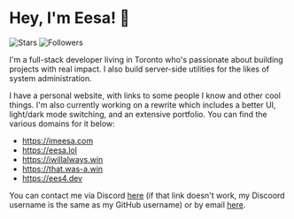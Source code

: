 # Hey, I'm Eesa! 👋

![Stars](https://img.shields.io/github/stars/imeesa?style=for-the-badge) ![Followers](https://img.shields.io/github/followers/imeesa?style=for-the-badge)

I'm a full-stack developer living in Toronto who's passionate about building projects with real impact. I also build server-side utilities for the likes of system administration.

I have a personal website, with links to some people I know and other cool things. I'm also currently working on a rewrite which includes a better UI, light/dark mode switching, and an extensive portfolio. You can find the various domains for it below:
- https://imeesa.com
- https://eesa.lol
- https://iwillalways.win
- https://that.was-a.win
- https://ees4.dev

You can contact me via Discord [here](https://discord.com/users/845332948524859412) (if that link doesn't work, my Discoord username is the same as my GitHub username) or by email [here](mailto:eesa@ees4.dev).

<!--
**imeesa/imeesa** is a ✨ _special_ ✨ repository because its `README.md` (this file) appears on your GitHub profile.

Here are some ideas to get you started:

- 🔭 I’m currently working on ...
- 🌱 I’m currently learning ...
- 👯 I’m looking to collaborate on ...
- 🤔 I’m looking for help with ...
- 💬 Ask me about ...
- 📫 How to reach me: ...
- 😄 Pronouns: ...
- ⚡ Fun fact: ...
-->
